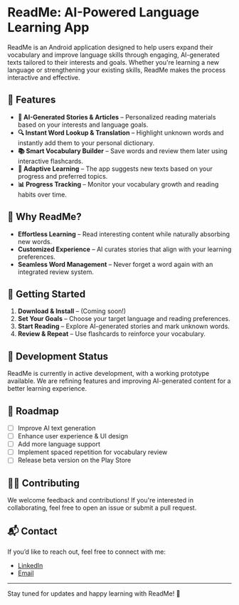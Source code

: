 # ReadMe: AI-Powered Language Learning App

ReadMe is an Android application designed to help users expand their vocabulary and improve language skills through engaging, AI-generated texts tailored to their interests and goals. Whether you're learning a new language or strengthening your existing skills, ReadMe makes the process interactive and effective.

## 🚀 Features

- **📖 AI-Generated Stories & Articles** – Personalized reading materials based on your interests and language goals.
- **🔍 Instant Word Lookup & Translation** – Highlight unknown words and instantly add them to your personal dictionary.
- **📚 Smart Vocabulary Builder** – Save words and review them later using interactive flashcards.
- **🎯 Adaptive Learning** – The app suggests new texts based on your progress and preferred topics.
- **📊 Progress Tracking** – Monitor your vocabulary growth and reading habits over time.

## 🎯 Why ReadMe?

- **Effortless Learning** – Read interesting content while naturally absorbing new words.
- **Customized Experience** – AI curates stories that align with your learning preferences.
- **Seamless Word Management** – Never forget a word again with an integrated review system.

## 📱 Getting Started

1. **Download & Install** – (Coming soon!)
2. **Set Your Goals** – Choose your target language and reading preferences.
3. **Start Reading** – Explore AI-generated stories and mark unknown words.
4. **Review & Repeat** – Use flashcards to reinforce your vocabulary.

## 🔧 Development Status

ReadMe is currently in active development, with a working prototype available. We are refining features and improving AI-generated content for a better learning experience.

## 📌 Roadmap

- [ ] Improve AI text generation
- [ ] Enhance user experience & UI design
- [ ] Add more language support
- [ ] Implement spaced repetition for vocabulary review
- [ ] Release beta version on the Play Store

## 👩‍💻 Contributing

We welcome feedback and contributions! If you're interested in collaborating, feel free to open an issue or submit a pull request.

## 📬 Contact

If you’d like to reach out, feel free to connect with me:
- [LinkedIn](www.linkedin.com/in/nvdiv)
- [Email](mailto:nvdiv5@gmail.com)

---

Stay tuned for updates and happy learning with ReadMe! 🚀

